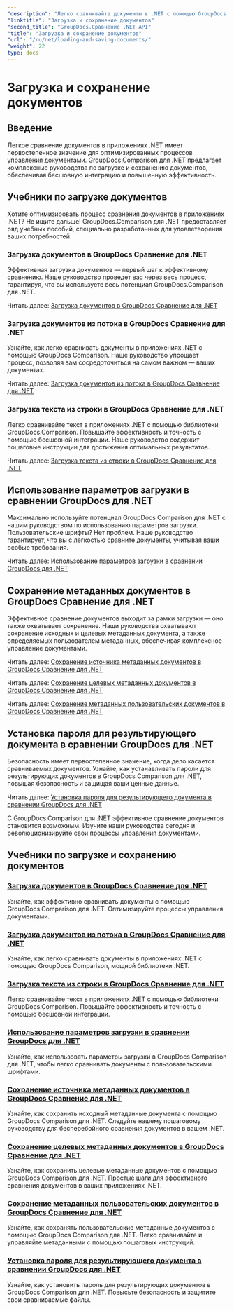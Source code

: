 ```yaml
---
"description": "Легко сравнивайте документы в .NET с помощью GroupDocs.Comparison для .NET. Изучите загрузку, сохранение и использование параметров загрузки для эффективного управления документами."
"linktitle": "Загрузка и сохранение документов"
"second_title": "GroupDocs.Сравнение .NET API"
"title": "Загрузка и сохранение документов"
"url": "/ru/net/loading-and-saving-documents/"
"weight": 22
type: docs
---
```

# Загрузка и сохранение документов

## Введение

Легкое сравнение документов в приложениях .NET имеет первостепенное значение для оптимизированных процессов управления документами. GroupDocs.Comparison для .NET предлагает комплексные руководства по загрузке и сохранению документов, обеспечивая бесшовную интеграцию и повышенную эффективность.

## Учебники по загрузке документов

Хотите оптимизировать процесс сравнения документов в приложениях .NET? Не ищите дальше! GroupDocs.Comparison для .NET предоставляет ряд учебных пособий, специально разработанных для удовлетворения ваших потребностей.

### Загрузка документов в GroupDocs Сравнение для .NET

Эффективная загрузка документов — первый шаг к эффективному сравнению. Наше руководство проведет вас через весь процесс, гарантируя, что вы используете весь потенциал GroupDocs.Comparison для .NET.

Читать далее: [Загрузка документов в GroupDocs Сравнение для .NET](./loading-documents/)

### Загрузка документов из потока в GroupDocs Сравнение для .NET

Узнайте, как легко сравнивать документы в приложениях .NET с помощью GroupDocs Comparison. Наше руководство упрощает процесс, позволяя вам сосредоточиться на самом важном — ваших документах.

Читать далее: [Загрузка документов из потока в GroupDocs Сравнение для .NET](./loading-documents-from-stream/)

### Загрузка текста из строки в GroupDocs Сравнение для .NET

Легко сравнивайте текст в приложениях .NET с помощью библиотеки GroupDocs.Comparison. Повышайте эффективность и точность с помощью бесшовной интеграции. Наше руководство содержит пошаговые инструкции для достижения оптимальных результатов.

Читать далее: [Загрузка текста из строки в GroupDocs Сравнение для .NET](./loading-text-from-string/)

## Использование параметров загрузки в сравнении GroupDocs для .NET

Максимально используйте потенциал GroupDocs Comparison для .NET с нашим руководством по использованию параметров загрузки. Пользовательские шрифты? Нет проблем. Наше руководство гарантирует, что вы с легкостью сравните документы, учитывая ваши особые требования.

Читать далее: [Использование параметров загрузки в сравнении GroupDocs для .NET](./using-load-options/)

## Сохранение метаданных документов в GroupDocs Сравнение для .NET

Эффективное сравнение документов выходит за рамки загрузки — оно также охватывает сохранение. Наши руководства охватывают сохранение исходных и целевых метаданных документа, а также определяемых пользователем метаданных, обеспечивая комплексное управление документами.

Читать далее: [Сохранение источника метаданных документов в GroupDocs Сравнение для .NET](./saving-documents-metadata-source/)

Читать далее: [Сохранение целевых метаданных документов в GroupDocs Сравнение для .NET](./saving-documents-metadata-target/)

Читать далее: [Сохранение метаданных пользовательских документов в GroupDocs Сравнение для .NET](./saving-user-defined-document-metadata/)

## Установка пароля для результирующего документа в сравнении GroupDocs для .NET

Безопасность имеет первостепенное значение, когда дело касается сравниваемых документов. Узнайте, как устанавливать пароли для результирующих документов в GroupDocs Comparison для .NET, повышая безопасность и защищая ваши ценные данные.

Читать далее: [Установка пароля для результирующего документа в сравнении GroupDocs для .NET](./setting-password-for-resultant-document/)

С GroupDocs.Comparison для .NET эффективное сравнение документов становится возможным. Изучите наши руководства сегодня и революционизируйте свои процессы управления документами.
## Учебники по загрузке и сохранению документов
### [Загрузка документов в GroupDocs Сравнение для .NET](./loading-documents/)
Узнайте, как эффективно сравнивать документы с помощью GroupDocs.Comparison для .NET. Оптимизируйте процессы управления документами.
### [Загрузка документов из потока в GroupDocs Сравнение для .NET](./loading-documents-from-stream/)
Узнайте, как легко сравнивать документы в приложениях .NET с помощью GroupDocs Comparison, мощной библиотеки .NET.
### [Загрузка текста из строки в GroupDocs Сравнение для .NET](./loading-text-from-string/)
Легко сравнивайте текст в приложениях .NET с помощью библиотеки GroupDocs.Comparison. Повышайте эффективность и точность с помощью бесшовной интеграции.
### [Использование параметров загрузки в сравнении GroupDocs для .NET](./using-load-options/)
Узнайте, как использовать параметры загрузки в GroupDocs Comparison для .NET, чтобы легко сравнивать документы с пользовательскими шрифтами.
### [Сохранение источника метаданных документов в GroupDocs Сравнение для .NET](./saving-documents-metadata-source/)
Узнайте, как сохранить исходный метаданные документа с помощью GroupDocs Comparison для .NET. Следуйте нашему пошаговому руководству для бесперебойного сравнения документов в вашем .NET.
### [Сохранение целевых метаданных документов в GroupDocs Сравнение для .NET](./saving-documents-metadata-target/)
Узнайте, как сохранить целевые метаданные документов с помощью GroupDocs Comparison для .NET. Простые шаги для эффективного сравнения документов в ваших приложениях .NET.
### [Сохранение метаданных пользовательских документов в GroupDocs Сравнение для .NET](./saving-user-defined-document-metadata/)
Узнайте, как сохранять пользовательские метаданные документов с помощью GroupDocs Comparison для .NET. Легко сравнивайте и управляйте метаданными с помощью пошаговых инструкций.
### [Установка пароля для результирующего документа в сравнении GroupDocs для .NET](./setting-password-for-resultant-document/)
Узнайте, как установить пароль для результирующих документов в GroupDocs Comparison для .NET. Повысьте безопасность и защитите свои сравниваемые файлы.